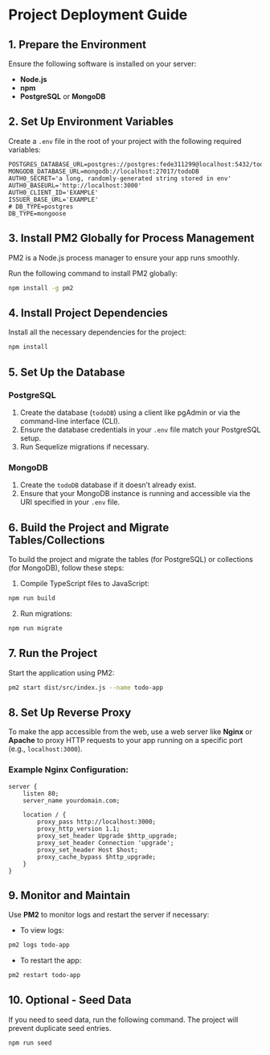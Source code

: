 
# Project Deployment Guide

## 1. Prepare the Environment

Ensure the following software is installed on your server:

- **Node.js**
- **npm**
- **PostgreSQL** or **MongoDB**

## 2. Set Up Environment Variables

Create a `.env` file in the root of your project with the following required variables:

```env
POSTGRES_DATABASE_URL=postgres://postgres:fede311299@localhost:5432/todoDB
MONGODB_DATABASE_URL=mongodb://localhost:27017/todoDB
AUTH0_SECRET='a long, randomly-generated string stored in env'
AUTH0_BASEURL='http://localhost:3000'
AUTH0_CLIENT_ID='EXAMPLE'
ISSUER_BASE_URL='EXAMPLE'
# DB_TYPE=postgres
DB_TYPE=mongoose
```

## 3. Install PM2 Globally for Process Management

PM2 is a Node.js process manager to ensure your app runs smoothly.

Run the following command to install PM2 globally:

```bash
npm install -g pm2
```

## 4. Install Project Dependencies

Install all the necessary dependencies for the project:

```bash
npm install
```

## 5. Set Up the Database

### PostgreSQL

1. Create the database (`todoDB`) using a client like pgAdmin or via the command-line interface (CLI).
2. Ensure the database credentials in your `.env` file match your PostgreSQL setup.
3. Run Sequelize migrations if necessary.

### MongoDB

1. Create the `todoDB` database if it doesn’t already exist.
2. Ensure that your MongoDB instance is running and accessible via the URI specified in your `.env` file.

## 6. Build the Project and Migrate Tables/Collections

To build the project and migrate the tables (for PostgreSQL) or collections (for MongoDB), follow these steps:

1. Compile TypeScript files to JavaScript:

```bash
npm run build
```

2. Run migrations:

```bash
npm run migrate
```

## 7. Run the Project

Start the application using PM2:

```bash
pm2 start dist/src/index.js --name todo-app
```

## 8. Set Up Reverse Proxy

To make the app accessible from the web, use a web server like **Nginx** or **Apache** to proxy HTTP requests to your app running on a specific port (e.g., `localhost:3000`).

### Example Nginx Configuration:

```nginx
server {
    listen 80;
    server_name yourdomain.com;

    location / {
        proxy_pass http://localhost:3000;
        proxy_http_version 1.1;
        proxy_set_header Upgrade $http_upgrade;
        proxy_set_header Connection 'upgrade';
        proxy_set_header Host $host;
        proxy_cache_bypass $http_upgrade;
    }
}
```

## 9. Monitor and Maintain

Use **PM2** to monitor logs and restart the server if necessary:

- To view logs:

```bash
pm2 logs todo-app
```

- To restart the app:

```bash
pm2 restart todo-app
```

## 10. Optional - Seed Data

If you need to seed data, run the following command. The project will prevent duplicate seed entries.

```bash
npm run seed
```

